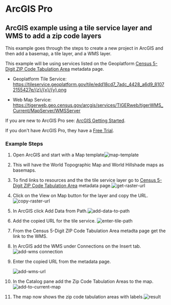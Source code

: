 # ArcGIS Pro

## ArcGIS example using a tile service layer and WMS to add a zip code layers
This example goes through the steps to create a new project in ArcGIS and then add a basemap, a tile layer, and a WMS layer.

This example will be using services listed on the Geoplatform [Census 5-Digit ZIP Code Tabulation Area](https://www.geoplatform.gov/metadata/895888d3-4f32-5143-88e2-e7b3612891f0) metadata page.

* Geoplatform Tile Service: https://tileservice.geoplatform.gov/tile/edd18cd7_7adc_4428_a6d9_81072155427e/{z}/{x}/{y}.png

* Web Map Service: https://tigerweb.geo.census.gov/arcgis/services/TIGERweb/tigerWMS_Current/MapServer/WMSServer

If you are new to ArcGIS Pro see: [ArcGIS Getting Started](https://www.esri.com/training/catalog/57630435851d31e02a43f007/getting-started-with-arcgis-pro/).

If you don't have ArcGIS Pro, they have a [Free Trial](https://www.esri.com/en-us/arcgis/trial?rsource=%2Fsoftware%2Farcgis%2Farcgis-for-desktop%2Ffree-trial).

### Example Steps
1. Open ArcGIS and start with a Map template![map-template](https://user-images.githubusercontent.com/64213093/122089770-55b2d700-cdc4-11eb-829a-cb3c31733b5d.png)
2. This will have the World Topographic Map and World Hillshade maps as basemaps.
3. To find links to resources and the the tile service layer go to [Census 5-Digit ZIP Code Tabulation Area](https://www.geoplatform.gov/metadata/895888d3-4f32-5143-88e2-e7b3612891f0) metadata page.![get-raster-url](https://user-images.githubusercontent.com/64213093/122091515-1c7b6680-cdc6-11eb-9910-dfc117c913d7.png)
4. Click on the View on Map button for the layer and copy the URL.![copy-raster-url](https://user-images.githubusercontent.com/64213093/122091753-5ea4a800-cdc6-11eb-970b-2de1daf6ad8a.png)
5. In ArcGIS click Add Data from Path.![add-data-to-path](https://user-images.githubusercontent.com/64213093/122091898-898efc00-cdc6-11eb-9afc-d77a99745617.png)
6. Add the copied URL for the tile service. ![enter-tile-path](https://user-images.githubusercontent.com/64213093/122092045-ba6f3100-cdc6-11eb-9cbd-1d26339ace7d.png)
7. From the Census 5-Digit ZIP Code Tabulation Area metadta page get the link to the WMS.
8. In ArcGIS add the WMS under Connections on the Insert tab.![add-wms connection](https://user-images.githubusercontent.com/64213093/122092652-687adb00-cdc7-11eb-881e-42b28d525502.png)
9. Enter the copied URL from the metadata page.

    ![add-wms-url](https://user-images.githubusercontent.com/64213093/122092730-7f213200-cdc7-11eb-8be1-b418df1ef98b.png)

11. In the Catalog pane add the Zip Code Tabulation Areas to the map.![add-to-current-map](https://user-images.githubusercontent.com/64213093/122093002-d32c1680-cdc7-11eb-8784-1562a6b29d6e.png)
12. The map now shows the zip code tabulation areas with labels.![result](https://user-images.githubusercontent.com/64213093/122093158-0078c480-cdc8-11eb-8612-5e623c7a3902.png)
